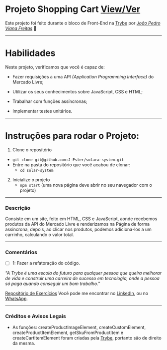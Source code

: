 # Projeto Shopping Cart [View/Ver](https://j-pster.github.io/shopping-cart/)
Este projeto foi feito durante o bloco de Front-End na [Trybe](https://www.betrybe.com/) por _[João Pedro Viana Freitas](https://www.linkedin.com/in/joaopster/)_ :rocket:

---

# Habilidades
Neste projeto, verificamos que você é capaz de:

  * Fazer requisições a uma API *(Application Programming Interface)* do Mercado Livre;

  * Utilizar os seus conhecimentos sobre JavaScript, CSS e HTML;

  * Trabalhar com funções assíncronas;

  * Implementar testes unitários.

---

# Instruções para rodar o Projeto:

1. Clone o repositório
  * `git clone git@github.com:J-Pster/solara-system.git`
  * Entre na pasta do repositório que você acabou de clonar:
    * `cd solar-system`

2. Inicialize o projeto
    * `npm start` (uma nova página deve abrir no seu navegador com o projeto)

---

### Descrição

Consiste em um site, feito em HTML, CSS e JavaScript, aonde recebemos produtos da API do Mercado Livre e renderizamos na Página de forma assincrona, depois, ao clicar nos produtos, podemos adiciona-los a um carrinho, calculando o valor total.

---

### Comentários
- [ ] 1: Fazer a refatoração do código.

_"A Trybe é uma escola do futuro para qualquer pessoa que queira melhorar de vida e construir uma carreira de sucesso em tecnologia, onde a pessoa só paga quando conseguir um bom trabalho."_

[Repositório de Exercícios](https://github.com/J-Pster/meu-super-repo)
Você pode me encontrar no [LinkedIn][1], ou no [WhatsApp][2].

<!-- Resources -->
<!-- links to your social media accounts -->
[1]: https://www.linkedin.com/in/joaopster/
[2]: https://api.whatsapp.com/send?phone=5562992765354&text=Ol%C3%A1%2C%20%C3%A9%20o%20Pster%3F%20Venho%20do%20Github.

---

### Créditos e Avisos Legais
- As funções: createProductImageElement, createCustomElement, createProductItemElement, getSkuFromProductItem e createCartItemElement foram criadas pela [Trybe](https://www.betrybe.com/), portanto são de direito da mesma.
